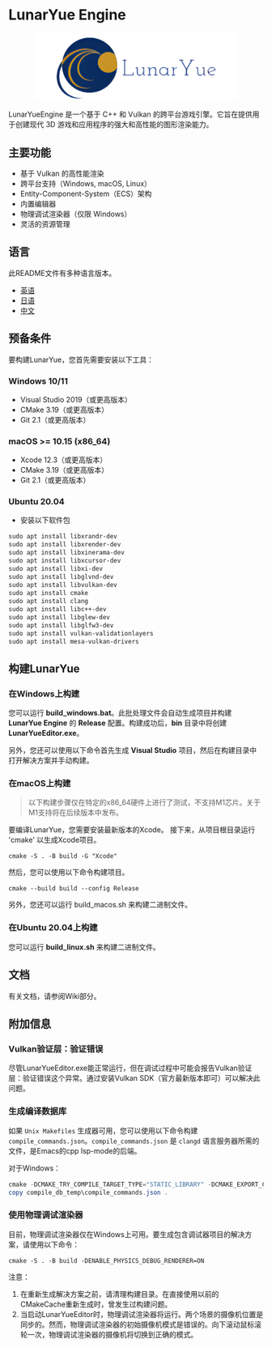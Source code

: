 ﻿# LunarYue Engine

<p align="center">
    <img src="engine/source/editor/resource/LunarYueEngine.png" width="400" alt="LunarYue Engineのロゴ">
  </a>
</p>

LunarYueEngine 是一个基于 C++ 和 Vulkan 的跨平台游戏引擎。它旨在提供用于创建现代 3D 游戏和应用程序的强大和高性能的图形渲染能力。

## 主要功能

- 基于 Vulkan 的高性能渲染
- 跨平台支持（Windows, macOS, Linux）
- Entity-Component-System（ECS）架构
- 内置编辑器
- 物理调试渲染器（仅限 Windows）
- 灵活的资源管理

## 语言

此README文件有多种语言版本。

- [英语](README-en.md)
- [日语](README.md)
- [中文](README-zh.md)


## 预备条件

要构建LunarYue，您首先需要安装以下工具：

### Windows 10/11
- Visual Studio 2019（或更高版本）
- CMake 3.19（或更高版本）
- Git 2.1（或更高版本）

### macOS >= 10.15 (x86_64)
- Xcode 12.3（或更高版本）
- CMake 3.19（或更高版本）
- Git 2.1（或更高版本）

### Ubuntu 20.04
- 安装以下软件包
```
sudo apt install libxrandr-dev
sudo apt install libxrender-dev
sudo apt install libxinerama-dev
sudo apt install libxcursor-dev
sudo apt install libxi-dev
sudo apt install libglvnd-dev
sudo apt install libvulkan-dev
sudo apt install cmake
sudo apt install clang
sudo apt install libc++-dev
sudo apt install libglew-dev
sudo apt install libglfw3-dev
sudo apt install vulkan-validationlayers
sudo apt install mesa-vulkan-drivers
```
## 构建LunarYue

### 在Windows上构建
您可以运行 **build_windows.bat**。此批处理文件会自动生成项目并构建 **LunarYue Engine** 的 **Release** 配置。构建成功后，**bin** 目录中将创建 **LunarYueEditor.exe**。

另外，您还可以使用以下命令首先生成 **Visual Studio** 项目，然后在构建目录中打开解决方案并手动构建。

### 在macOS上构建

> 以下构建步骤仅在特定的x86_64硬件上进行了测试，不支持M1芯片。关于M1支持将在后续版本中发布。

要编译LunarYue，您需要安装最新版本的Xcode。
接下来，从项目根目录运行 'cmake' 以生成Xcode项目。

```
cmake -S . -B build -G "Xcode"
```
然后，您可以使用以下命令构建项目。
```
cmake --build build --config Release
```


另外，您还可以运行 build_macos.sh 来构建二进制文件。

### 在Ubuntu 20.04上构建
您可以运行 **build_linux.sh** 来构建二进制文件。

## 文档
有关文档，请参阅Wiki部分。

## 附加信息

### Vulkan验证层：验证错误
尽管LunarYueEditor.exe能正常运行，但在调试过程中可能会报告Vulkan验证层：验证错误这个异常。通过安装Vulkan SDK（官方最新版本即可）可以解决此问题。

### 生成编译数据库
如果 `Unix Makefiles` 生成器可用，您可以使用以下命令构建 `compile_commands.json`。`compile_commands.json` 是 `clangd` 语言服务器所需的文件，是Emacs的cpp lsp-mode的后端。

对于Windows：

``` powershell
cmake -DCMAKE_TRY_COMPILE_TARGET_TYPE="STATIC_LIBRARY" -DCMAKE_EXPORT_COMPILE_COMMANDS=ON -S . -B compile_db_temp -G "Unix Makefiles"
copy compile_db_temp\compile_commands.json .
```

### 使用物理调试渲染器
目前，物理调试渲染器仅在Windows上可用。要生成包含调试器项目的解决方案，请使用以下命令：

```
cmake -S . -B build -DENABLE_PHYSICS_DEBUG_RENDERER=ON
```

注意：
1. 在重新生成解决方案之前，请清理构建目录。在直接使用以前的CMakeCache重新生成时，曾发生过构建问题。
2. 当启动LunarYueEditor时，物理调试渲染器将运行。两个场景的摄像机位置是同步的。然而，物理调试渲染器的初始摄像机模式是错误的。向下滚动鼠标滚轮一次，物理调试渲染器的摄像机将切换到正确的模式。


